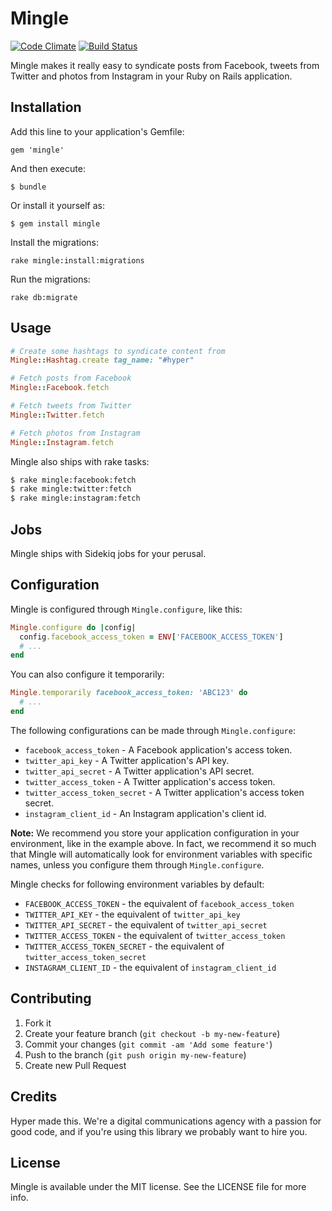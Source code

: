 # Mingle

[![Code Climate](https://codeclimate.com/github/hyperoslo/mingle.png)](https://codeclimate.com/github/hyperoslo/mingle)
[![Build Status](https://travis-ci.org/hyperoslo/mingle.png)](https://travis-ci.org/hyperoslo/mingle)

Mingle makes it really easy to syndicate posts from Facebook, tweets from Twitter and photos from Instagram
in your Ruby on Rails application.

## Installation

Add this line to your application's Gemfile:

    gem 'mingle'

And then execute:

    $ bundle

Or install it yourself as:

    $ gem install mingle

Install the migrations:

    rake mingle:install:migrations
    
Run the migrations:

    rake db:migrate

## Usage

```ruby
# Create some hashtags to syndicate content from
Mingle::Hashtag.create tag_name: "#hyper"

# Fetch posts from Facebook
Mingle::Facebook.fetch

# Fetch tweets from Twitter
Mingle::Twitter.fetch

# Fetch photos from Instagram
Mingle::Instagram.fetch
```

Mingle also ships with rake tasks:

```bash
$ rake mingle:facebook:fetch
$ rake mingle:twitter:fetch
$ rake mingle:instagram:fetch
```

## Jobs

Mingle ships with Sidekiq jobs for your perusal.

## Configuration

Mingle is configured through `Mingle.configure`, like this:

```ruby
Mingle.configure do |config|
  config.facebook_access_token = ENV['FACEBOOK_ACCESS_TOKEN']
  # ...
end
```

You can also configure it temporarily:

```ruby
Mingle.temporarily facebook_access_token: 'ABC123' do
  # ...
end
```

The following configurations can be made through `Mingle.configure`:

* `facebook_access_token` - A Facebook application's access token.
* `twitter_api_key` - A Twitter application's API key.
* `twitter_api_secret` - A Twitter application's API secret.
* `twitter_access_token` - A Twitter application's access token.
* `twitter_access_token_secret` - A Twitter application's access token secret.
* `instagram_client_id` - An Instagram application's client id.

**Note:** We recommend you store your application configuration in your
environment, like in the example above. In fact, we recommend it so much that
Mingle will automatically look for environment variables with specific names,
unless you configure them through `Mingle.configure`.

Mingle checks for following environment variables by default:

* `FACEBOOK_ACCESS_TOKEN` - the equivalent of `facebook_access_token`
* `TWITTER_API_KEY` - the equivalent of `twitter_api_key`
* `TWITTER_API_SECRET` - the equivalent of `twitter_api_secret`
* `TWITTER_ACCESS_TOKEN` - the equivalent of `twitter_access_token`
* `TWITTER_ACCESS_TOKEN_SECRET` - the equivalent of `twitter_access_token_secret`
* `INSTAGRAM_CLIENT_ID` - the equivalent of `instagram_client_id`

## Contributing

1. Fork it
2. Create your feature branch (`git checkout -b my-new-feature`)
3. Commit your changes (`git commit -am 'Add some feature'`)
4. Push to the branch (`git push origin my-new-feature`)
5. Create new Pull Request

## Credits

Hyper made this. We're a digital communications agency with a passion for good code,
and if you're using this library we probably want to hire you.


## License

Mingle is available under the MIT license. See the LICENSE file for more info.
